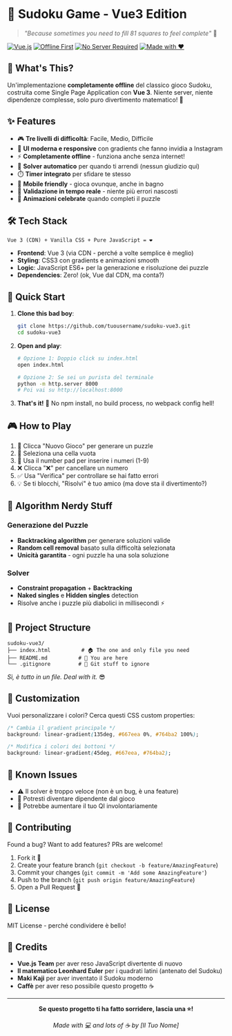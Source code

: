 # 🧩 Sudoku Game - Vue3 Edition

> *"Because sometimes you need to fill 81 squares to feel complete"* 🎯

[![Vue.js](https://img.shields.io/badge/Vue.js-3.x-4FC08D?style=flat-square&logo=vue.js&logoColor=white)](https://vuejs.org/)
[![Offline First](https://img.shields.io/badge/Offline-First-green?style=flat-square)](https://web.dev/offline-first/)
[![No Server Required](https://img.shields.io/badge/Server-Not%20Required-red?style=flat-square)](https://github.com)
[![Made with ❤️](https://img.shields.io/badge/Made%20with-❤️-red?style=flat-square)](https://github.com)

## 🚀 What's This?

Un'implementazione **completamente offline** del classico gioco Sudoku, costruita come Single Page Application con **Vue 3**. Niente server, niente dipendenze complesse, solo puro divertimento matematico! 🤯

## ✨ Features

- 🎮 **Tre livelli di difficoltà**: Facile, Medio, Difficile
- 🎨 **UI moderna e responsive** con gradients che fanno invidia a Instagram
- ⚡ **Completamente offline** - funziona anche senza internet!
- 🧠 **Solver automatico** per quando ti arrendi (nessun giudizio qui)
- ⏱️ **Timer integrato** per sfidare te stesso
- 📱 **Mobile friendly** - gioca ovunque, anche in bagno
- 🎯 **Validazione in tempo reale** - niente più errori nascosti
- 🎉 **Animazioni celebrate** quando completi il puzzle

## 🛠️ Tech Stack

```
Vue 3 (CDN) + Vanilla CSS + Pure JavaScript = ❤️
```

- **Frontend**: Vue 3 (via CDN - perché a volte semplice è meglio)
- **Styling**: CSS3 con gradients e animazioni smooth
- **Logic**: JavaScript ES6+ per la generazione e risoluzione dei puzzle
- **Dependencies**: Zero! (ok, Vue dal CDN, ma conta?)

## 🚀 Quick Start

1. **Clone this bad boy**:
   ```bash
   git clone https://github.com/tuousername/sudoku-vue3.git
   cd sudoku-vue3
   ```

2. **Open and play**:
   ```bash
   # Opzione 1: Doppio click su index.html
   open index.html
   
   # Opzione 2: Se sei un purista del terminale
   python -m http.server 8000
   # Poi vai su http://localhost:8000
   ```

3. **That's it!** 🎉 No npm install, no build process, no webpack config hell!

## 🎮 How to Play

1. 🎲 Clicca "Nuovo Gioco" per generare un puzzle
2. 🎯 Seleziona una cella vuota
3. 🔢 Usa il number pad per inserire i numeri (1-9)
4. ❌ Clicca "❌" per cancellare un numero
5. ✅ Usa "Verifica" per controllare se hai fatto errori
6. 💡 Se ti blocchi, "Risolvi" è tuo amico (ma dove sta il divertimento?)

## 🧠 Algorithm Nerdy Stuff

### Generazione del Puzzle
- **Backtracking algorithm** per generare soluzioni valide
- **Random cell removal** basato sulla difficoltà selezionata
- **Unicità garantita** - ogni puzzle ha una sola soluzione

### Solver
- **Constraint propagation** + **Backtracking**
- **Naked singles** e **Hidden singles** detection
- Risolve anche i puzzle più diabolici in millisecondi ⚡

## 📁 Project Structure

```
sudoku-vue3/
├── index.html          # 🏠 The one and only file you need
├── README.md          # 📖 You are here
└── .gitignore         # 🙈 Git stuff to ignore
```

*Sì, è tutto in un file. Deal with it.* 😎

## 🎨 Customization

Vuoi personalizzare i colori? Cerca questi CSS custom properties:

```css
/* Cambia il gradient principale */
background: linear-gradient(135deg, #667eea 0%, #764ba2 100%);

/* Modifica i colori dei bottoni */
background: linear-gradient(45deg, #667eea, #764ba2);
```

## 🐛 Known Issues

- ⚠️ Il solver è troppo veloce (non è un bug, è una feature)
- 🎯 Potresti diventare dipendente dal gioco
- 🧠 Potrebbe aumentare il tuo QI involontariamente

## 🤝 Contributing

Found a bug? Want to add features? PRs are welcome! 

1. Fork it 🍴
2. Create your feature branch (`git checkout -b feature/AmazingFeature`)
3. Commit your changes (`git commit -m 'Add some AmazingFeature'`)
4. Push to the branch (`git push origin feature/AmazingFeature`)
5. Open a Pull Request 🚀

## 📜 License

MIT License - perché condividere è bello! 

## 🙏 Credits

- **Vue.js Team** per aver reso JavaScript divertente di nuovo
- **Il matematico Leonhard Euler** per i quadrati latini (antenato del Sudoku)
- **Maki Kaji** per aver inventato il Sudoku moderno
- **Caffè** per aver reso possibile questo progetto ☕

---

<div align="center">

**Se questo progetto ti ha fatto sorridere, lascia una ⭐!**

*Made with 💻 and lots of ☕ by [Il Tuo Nome]*

</div>